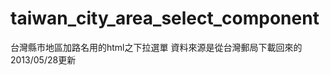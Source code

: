 taiwan_city_area_select_component
=================================

台灣縣市地區加路名用的html之下拉選單
資料來源是從台灣郵局下載回來的2013/05/28更新
